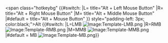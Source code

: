 \<span class="hotkeybg" {{#switch: \|L= title="Alt + Left Mouse Button"
\|R= title="Alt + Right Mouse Button" \|M= title="Alt + Middle Mouse
Button" \|#default = title="Alt + Mouse Button" }} style="padding-left:
3px; color:black;"\><span class="hotkey">Alt</span> {{#switch: \|L=LMB
![Image:Template-LMB.png](Template-LMB.png "Image:Template-LMB.png")
\|R=RMB
![Image:Template-RMB.png](Template-RMB.png "Image:Template-RMB.png")
\|M=MMB
![Image:Template-MMB.png](Template-MMB.png "Image:Template-MMB.png")
\|#default = MB
![Image:Template-MB.png](Template-MB.png "Image:Template-MB.png")}}</span>